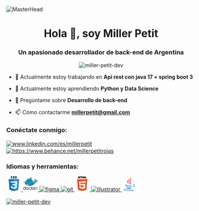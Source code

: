 ![MasterHead](https://qrangers.com/wp-content/uploads/2021/09/Banner-Introduction-to-3D-Animation.png)
<h1 align="center">Hola 👋, soy Miller Petit</h1>
<h3 align="center">Un apasionado desarrollador de back-end de Argentina</h3>
  
<p align="center"> <img src="https://komarev.com/ghpvc/?username=miller-petit-dev&label=Profile%20views&color=0e75b6&style=flat" alt="miller-petit-dev" /> </p>

- 🔭 Actualmente estoy trabajando en **Api rest con java 17 + spring boot 3**

- 🌱 Actualmente estoy aprendiendo **Python y Data Science**

- 💬 Pregúntame sobre **Desarrollo de back-end**

- 📫 Cómo contactarme **millerpetit@gmail.com**

<h3 align="left">Conéctate conmigo:</h3>
<p align="left">
<a href="https://linkedin.com/es/www.linkedin.com/es/millerpetit" target="blank"><img align="center" src="https://raw.githubusercontent.com/rahuldkjain/github-profile-readme-generator/master/src/images/icons/Social/linked-in-alt.svg" alt="www.linkedin.com/es/millerpetit" height="30" width="40" /></a>
<a href="https://www.behance.net/https://www.behance.net/millerpetitrojas" target="blank"><img align="center" src="https://raw.githubusercontent.com/rahuldkjain/github-profile-readme-generator/master/src/images/icons/Social/behance.svg" alt="https://www.behance.net/millerpetitrojas" height="30" width="40" /></a>
</p>

<h3 align="left">Idiomas y herramientas:</h3>
<p align="left"> <a href="https://www.w3schools.com/css/" target="_blank" rel="noreferrer"> <img src="https://raw.githubusercontent.com/devicons/devicon/master/icons/css3/css3-original-wordmark.svg" alt="css3" width="40" height="40"/> </a> <a href="https://www.docker.com/" target="_blank" rel="noreferrer"> <img src="https://raw.githubusercontent.com/devicons/devicon/master/icons/docker/docker-original-wordmark.svg" alt="docker" width="40" height="40"/> </a> <a href="https://www.figma.com/" target="_blank" rel="noreferrer"> <img src="https://www.vectorlogo.zone/logos/figma/figma-icon.svg" alt="figma" width="40" height="40"/> </a> <a href="https://git-scm.com/" target="_blank" rel="noreferrer"> <img src="https://www.vectorlogo.zone/logos/git-scm/git-scm-icon.svg" alt="git" width="40" height="40"/> </a> <a href="https://www.w3.org/html/" target="_blank" rel="noreferrer"> <img src="https://raw.githubusercontent.com/devicons/devicon/master/icons/html5/html5-original-wordmark.svg" alt="html5" width="40" height="40"/> </a> <a href="https://www.adobe.com/es/productos/illustrator.html" target="_blank" rel="noreferrer"> <img src="https://www.vectorlogo.zone/logos/adobe_illustrator/adobe_illustrator-icon.svg" alt="illustrator" width="40" height="40"/> </a> <a href="https://www.java.com" target="_blank" rel="noreferrer"> <img src="https://raw.githubusercontent.com/devicons/devicon/master/icons/java/java-original.svg" alt="java" width="40" height="40"/> </a> <a href="https://www.mysql.com/" target="_blank" rel="noreferrer"> 
<p> <img align="center" src="https://github-readme-stats.vercel.app/api?username=miller-petit-dev&show_icons=true&locale=es" alt="miller-petit-dev" /></p>
